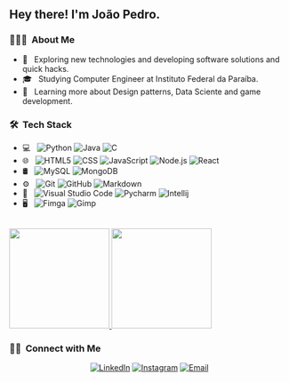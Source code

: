 <h2> Hey there! I'm João Pedro.</h2>

<h3> 👨🏻‍💻 &nbsp;About Me </h3>

- 🤔 &nbsp; Exploring new technologies and developing software solutions and quick hacks.
- 🎓 &nbsp; Studying Computer Engineer at Instituto Federal da Paraíba.
- 🌱 &nbsp; Learning more about Design patterns, Data Sciente and game development.

<h3> 🛠 &nbsp;Tech Stack</h3>

- 💻 &nbsp;
  ![Python](https://img.shields.io/badge/-Python-333333?style=flat&logo=python)
  ![Java](https://img.shields.io/badge/-Java-333333?style=flat&logo=Java&logoColor=007396)
  ![C](https://img.shields.io/badge/-C-333333?style=flat&logo=C&logoColor=00599C)
- 🌐 &nbsp;
  ![HTML5](https://img.shields.io/badge/-HTML5-333333?style=flat&logo=HTML5)
  ![CSS](https://img.shields.io/badge/-CSS-333333?style=flat&logo=CSS3&logoColor=1572B6)
  ![JavaScript](https://img.shields.io/badge/-JavaScript-333333?style=flat&logo=javascript)
  ![Node.js](https://img.shields.io/badge/-Node.js-333333?style=flat&logo=node.js)
  ![React](https://img.shields.io/badge/-React-333333?style=flat&logo=react)
- 🛢 &nbsp;
  ![MySQL](https://img.shields.io/badge/-MySQL-333333?style=flat&logo=mysql)
  ![MongoDB](https://img.shields.io/badge/-MongoDB-333333?style=flat&logo=mongodb)
- ⚙️ &nbsp;
  ![Git](https://img.shields.io/badge/-Git-333333?style=flat&logo=git)
  ![GitHub](https://img.shields.io/badge/-GitHub-333333?style=flat&logo=github)
  ![Markdown](https://img.shields.io/badge/-Markdown-333333?style=flat&logo=markdown)
- 🔧 &nbsp;
  ![Visual Studio Code](https://img.shields.io/badge/-Visual%20Studio%20Code-333333?style=flat&logo=visual-studio-code&logoColor=007ACC)
  ![Pycharm](https://img.shields.io/badge/-Pycharm-333333?style=flat&logo=pycharm&logoColor=000000)
  ![Intellij](https://img.shields.io/badge/-Intellij-333333?style=flat&logo=Intellij%20idea)
- 🖥 &nbsp;
  ![Fimga](https://img.shields.io/badge/-Figma-333333?style=flat&logo=figma)
  ![Gimp](https://img.shields.io/badge/-Gimp-333333?style=flat&logo=gimp)


<br/>

<a href="https://github.com/jpalvesl">
  <img height="180em" src="https://github-readme-stats.vercel.app/api?username=jpalvesl&theme=buefy&show_icons=true" />
  <img height="180em" src="https://github-readme-stats.vercel.app/api/top-langs/?username=jpalvesl&theme=buefy&layout=compact" />
</a>

<br/>

<h3> 🤝🏻 &nbsp;Connect with Me </h3>

<p align="center">
<a href="https://www.linkedin.com/in/AVS1508/"><img alt="LinkedIn" src="https://img.shields.io/badge/LinkedIn-João%20Lima-blue?style=flat-square&logo=linkedin"></a>
<a href="https://www.instagram.com/adityavs_/"><img alt="Instagram" src="https://img.shields.io/badge/Instagram-jpalvesl-blue?style=flat-square&logo=instagram"></a>
<a href="mailto:jpalvesl101@gmail.com"><img alt="Email" src="https://img.shields.io/badge/Email-jpalvesl101@gmail.com-blue?style=flat-square&logo=gmail"></a>
</p>
